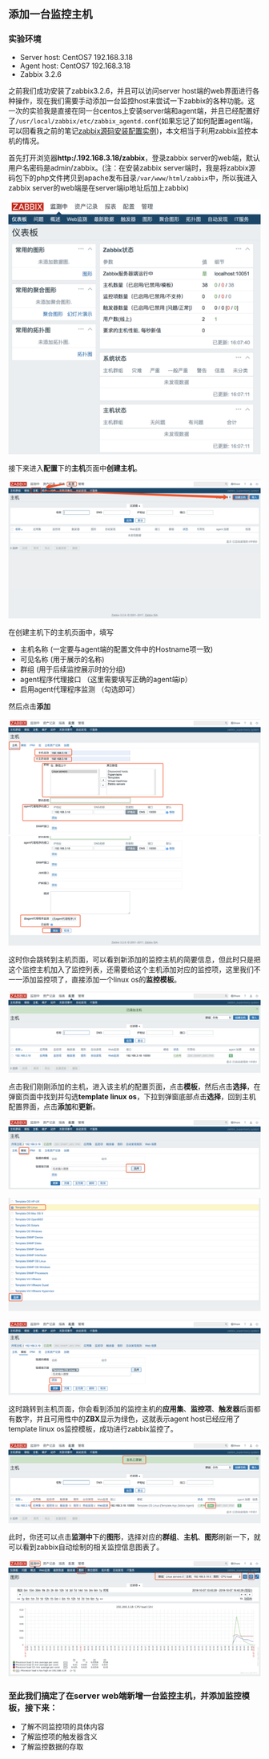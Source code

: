 ## 添加一台监控主机
### 实验环境
* Server host: CentOS7 192.168.3.18
* Agent host:  CentOS7 192.168.3.18
* Zabbix 3.2.6

之前我们成功安装了zabbix3.2.6，并且可以访问server host端的web界面进行各种操作，现在我们需要手动添加一台监控host来尝试一下zabbix的各种功能。这一次的实验我是直接在同一台centos上安装server端和agent端，并且已经配置好了`/usr/local/zabbix/etc/zabbix_agentd.conf`(如果忘记了如何配置agent端，可以回看我之前的笔记[zabbix源码安装配置实例](https://github.com/pppineapple/Zabbix-Note/blob/master/zabbix%E6%BA%90%E7%A0%81%E5%8C%85%E5%AE%89%E8%A3%85%E9%85%8D%E7%BD%AE/zabbix%E5%AE%89%E8%A3%85%E5%AE%9E%E4%BE%8B.md))，本文相当于利用zabbix监控本机的情况。  

首先打开浏览器**http:/.192.168.3.18/zabbix**，登录zabbix server的web端，默认用户名密码是admin/zabbix。(注：在安装zabbix server端时，我是将zabbix源码包下的php文件拷贝到apache发布目录`/var/www/html/zabbix`中，所以我进入zabbix server的web端是在server端ip地址后加上zabbix)  

![zabbix server首页](./image/登录首页.png)  

接下来进入**配置**下的**主机**页面中**创建主机**。 
 
![zabbix server创建监控主机1](./image/创建监控主机1.jpg)  

在创建主机下的主机页面中，填写

* 主机名称 (一定要与agent端的配置文件中的Hostname项一致)
* 可见名称 (用于展示的名称) 
* 群组    (用于后续监控展示时的分组)
* agent程序代理接口  （这里需要填写正确的agent端ip）
* 启用agent代理程序监测 （勾选即可）  

然后点击**添加**  

![zabbix server创建监控主机2](./image/创建监控主机2.png)  
![zabbix server创建监控主机3](./image/创建监控主机3.png)

这时你会跳转到主机页面，可以看到新添加的监控主机的简要信息，但此时只是把这个监控主机加入了监控列表，还需要给这个主机添加对应的监控项，这里我们不一一添加监控项了，直接添加一个linux os的**监控模板**。  

![zabbix server创建监控主机4](./image/创建监控主机4.png)  

点击我们刚刚添加的主机，进入该主机的配置页面，点击**模板**，然后点击**选择**，在弹窗页面中找到并勾选**template linux os**，下拉到弹窗底部点击**选择**，回到主机配置界面，点击**添加**和**更新**。  

![zabbix server创建监控主机5](./image/创建监控主机5.png)

![zabbix server创建监控主机6](./image/创建监控主机6.png)

![zabbix server创建监控主机7](./image/创建监控主机7.png)  

这时跳转到主机页面，你会看到添加的监控主机的**应用集**、**监控项**、**触发器**后面都有数字，并且可用性中的**ZBX**显示为绿色，这就表示agent host已经应用了template linux os监控模板，成功进行zabbix监控了。  

![zabbix server创建监控主机8](./image/创建监控主机8.png)  

此时，你还可以点击**监测中**下的**图形**，选择对应的**群组**、**主机**、**图形**刷新一下，就可以看到zabbix自动绘制的相关监控信息图表了。

![zabbix server创建监控主机9](./image/创建监控主机9.png)

### 至此我们搞定了在server web端新增一台监控主机，并添加监控模板，接下来：

* 了解不同监控项的具体内容
* 了解监控项的触发器含义
* 了解监控数据的存取








 
 
